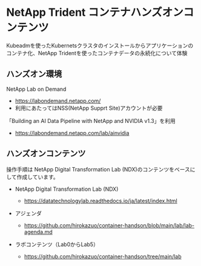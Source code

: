 # NetApp Trident コンテナハンズオンコンテンツ
Kubeadmを使ったKubernetsクラスタのインストールからアプリケーションのコンテナ化、NetApp Tridentを使ったコンテナデータの永続化について体験


## ハンズオン環境
NetApp Lab on Demand
* https://labondemand.netapp.com/
* 利用にあたってはNSS(NetApp Supprt Site)アカウントが必要

「Building an AI Data Pipeline with NetApp and NVIDIA v1.3」を利用
* https://labondemand.netapp.com/lab/ainvidia

## ハンズオンコンテンツ
操作手順は NetApp Digital Transformation Lab (NDX)のコンテンツをベースにして作成しています。
* NetApp Digital Transformation Lab (NDX)
  * https://datatechnologylab.readthedocs.io/ja/latest/index.html

* アジェンダ
  * https://github.com/hirokazuo/container-handson/blob/main/lab/lab-agenda.md
* ラボコンテンツ（Lab0からLab5）
  * https://github.com/hirokazuo/container-handson/tree/main/lab
